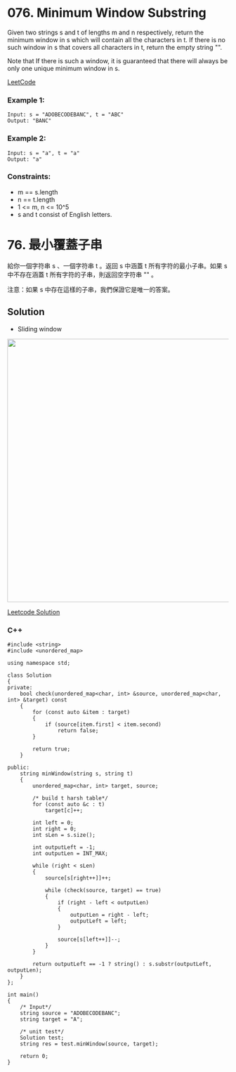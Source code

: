 # 076. Minimum Window Substring

Given two strings s and t of lengths m and n respectively, return the minimum window in s which will contain all the characters in t. If there is no such window in s that covers all characters in t, return the empty string "".

Note that If there is such a window, it is guaranteed that there will always be only one unique minimum window in s.

[LeetCode](https://leetcode.com/problems/minimum-window-substring)  

### Example 1:

```
Input: s = "ADOBECODEBANC", t = "ABC"
Output: "BANC"
```

### Example 2:

```
Input: s = "a", t = "a"
Output: "a"
```

### Constraints:

* m == s.length
* n == t.length
* 1 <= m, n <= 10^5
* s and t consist of English letters.


# 76. 最小覆蓋子串

給你一個字符串 s 、一個字符串 t 。返回 s 中涵蓋 t 所有字符的最小子串。如果 s 中不存在涵蓋 t 所有字符的子串，則返回空字符串 "" 。

注意：如果 s 中存在這樣的子串，我們保證它是唯一的答案。

## Solution
* Sliding window

<img src="img/076.gif" width = "600"/>

[Leetcode Solution](https://leetcode-cn.com/problems/minimum-window-substring/solution/zui-xiao-fu-gai-zi-chuan-by-leetcode-solution/)

### C++

```
#include <string>
#include <unordered_map>

using namespace std;

class Solution
{
private:
    bool check(unordered_map<char, int> &source, unordered_map<char, int> &target) const
    {
        for (const auto &item : target)
        {
            if (source[item.first] < item.second)
                return false;
        }

        return true;
    }

public:
    string minWindow(string s, string t)
    {
        unordered_map<char, int> target, source;

        /* build t harsh table*/
        for (const auto &c : t)
            target[c]++;

        int left = 0;
        int right = 0;
        int sLen = s.size();

        int outputLeft = -1;
        int outputLen = INT_MAX;

        while (right < sLen)
        {
            source[s[right++]]++;

            while (check(source, target) == true)
            {
                if (right - left < outputLen)
                {
                    outputLen = right - left;
                    outputLeft = left;
                }

                source[s[left++]]--;
            }
        }

        return outputLeft == -1 ? string() : s.substr(outputLeft, outputLen);
    }
};

int main()
{
    /* Input*/
    string source = "ADOBECODEBANC"; 
    string target = "A";

    /* unit test*/
    Solution test;
    string res = test.minWindow(source, target);

    return 0;
}
```